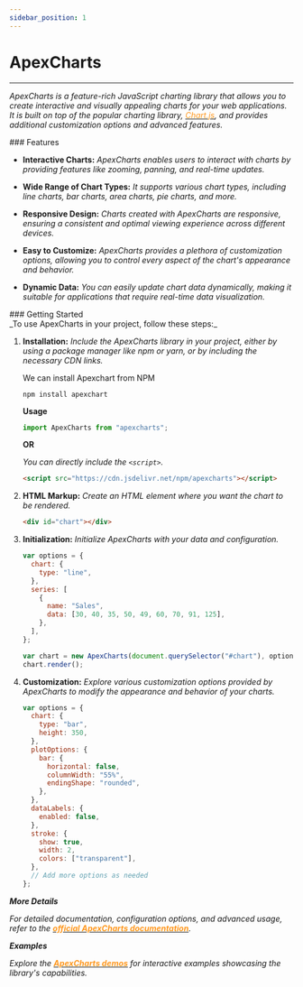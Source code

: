 ```yaml
---
sidebar_position: 1
---
```


# ApexCharts

<hr />

_ApexCharts is a feature-rich JavaScript charting library that allows you to create interactive and visually appealing charts for your web applications. It is built on top of the popular charting library, [<font color="#FF971D">Chart.js</font>](https://www.chartjs.org/), and provides additional customization options and advanced features._

<div className="mt-3 text-small">
### Features
</div>

- **Interactive Charts:** _ApexCharts enables users to interact with charts by providing features like zooming, panning, and real-time updates._

- **Wide Range of Chart Types:** _It supports various chart types, including line charts, bar charts, area charts, pie charts, and more._

- **Responsive Design:** _Charts created with ApexCharts are responsive, ensuring a consistent and optimal viewing experience across different devices._

- **Easy to Customize:** _ApexCharts provides a plethora of customization options, allowing you to control every aspect of the chart's appearance and behavior._

- **Dynamic Data:** _You can easily update chart data dynamically, making it suitable for applications that require real-time data visualization._

<div className="mt-3 text-small">
### Getting Started
</div>
_To use ApexCharts in your project, follow these steps:_

1.  **Installation:** _Include the ApexCharts library in your project, either by using a package manager like npm or yarn, or by including the necessary CDN links._

    We can install Apexchart from NPM

    ```npm
    npm install apexchart
    ```

    **Usage**

    ```javascript
    import ApexCharts from "apexcharts";
    ```

    **OR**

    _You can directly include the `<script>`._

    ```html
    <script src="https://cdn.jsdelivr.net/npm/apexcharts"></script>
    ```

2.  **HTML Markup:** _Create an HTML element where you want the chart to be rendered._

    ```html
    <div id="chart"></div>
    ```

3.  **Initialization:** _Initialize ApexCharts with your data and configuration._

    ```javascript
    var options = {
      chart: {
        type: "line",
      },
      series: [
        {
          name: "Sales",
          data: [30, 40, 35, 50, 49, 60, 70, 91, 125],
        },
      ],
    };

    var chart = new ApexCharts(document.querySelector("#chart"), options);
    chart.render();
    ```

4.  **Customization:** _Explore various customization options provided by ApexCharts to modify the appearance and behavior of your charts._

    ```javascript
    var options = {
      chart: {
        type: "bar",
        height: 350,
      },
      plotOptions: {
        bar: {
          horizontal: false,
          columnWidth: "55%",
          endingShape: "rounded",
        },
      },
      dataLabels: {
        enabled: false,
      },
      stroke: {
        show: true,
        width: 2,
        colors: ["transparent"],
      },
      // Add more options as needed
    };
    ```

**_More Details_**

_For detailed documentation, configuration options, and advanced usage, refer to the [<font color="#FF971D">**official ApexCharts documentation**</font>](https://apexcharts.com/docs/installation/)._

**_Examples_**

_Explore the [<font color="#FF971D">**ApexCharts demos**</font>](https://apexcharts.com/javascript-chart-demos/) for interactive examples showcasing the library's capabilities._
